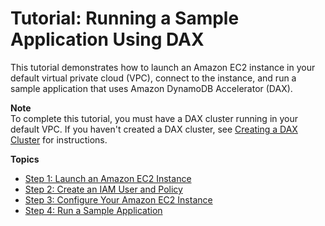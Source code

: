 # Tutorial: Running a Sample Application Using DAX<a name="DAX.client.sample-app"></a>

This tutorial demonstrates how to launch an Amazon EC2 instance in your default virtual private cloud \(VPC\), connect to the instance, and run a sample application that uses Amazon DynamoDB Accelerator \(DAX\)\.

**Note**  
To complete this tutorial, you must have a DAX cluster running in your default VPC\. If you haven't created a DAX cluster, see [Creating a DAX Cluster](DAX.create-cluster.md) for instructions\.

**Topics**
+ [Step 1: Launch an Amazon EC2 Instance](DAX.client.launch-ec2-instance.md)
+ [Step 2: Create an IAM User and Policy](DAX.client.create-user-policy.md)
+ [Step 3: Configure Your Amazon EC2 Instance](DAX.client.configure-ec2-instance.md)
+ [Step 4: Run a Sample Application](DAX.client.run-application.md)